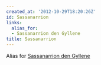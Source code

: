 ```yaml
---
created_at: '2012-10-29T18:20:26Z'
id: Sassanarrion
links:
  alias_for:
  - Sassanarrion den Gyllene
title: Sassanarrion
---
```


Alias for [Sassanarrion den Gyllene]

  [Sassanarrion den Gyllene]: Sassanarrion_den_Gyllene